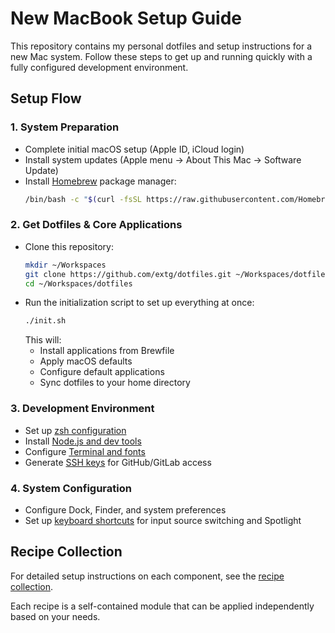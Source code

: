 # New MacBook Setup Guide

This repository contains my personal dotfiles and setup instructions for a new Mac system. Follow these steps to get up and running quickly with a fully configured development environment.

## Setup Flow

### 1. System Preparation
- Complete initial macOS setup (Apple ID, iCloud login)
- Install system updates (Apple menu → About This Mac → Software Update)
- Install [Homebrew](https://brew.sh/) package manager:
  ```sh
  /bin/bash -c "$(curl -fsSL https://raw.githubusercontent.com/Homebrew/install/HEAD/install.sh)"
  ```

### 2. Get Dotfiles & Core Applications
- Clone this repository:
  ```sh
  mkdir ~/Workspaces
  git clone https://github.com/extg/dotfiles.git ~/Workspaces/dotfiles
  cd ~/Workspaces/dotfiles
  ```
- Run the initialization script to set up everything at once:
  ```sh
  ./init.sh
  ```
  This will:
  - Install applications from Brewfile
  - Apply macOS defaults
  - Configure default applications
  - Sync dotfiles to your home directory

### 3. Development Environment
- Set up [zsh configuration](recipes/zsh-loading-order.md)
- Install [Node.js and dev tools](recipes/dev-environment-setup.md)
- Configure [Terminal and fonts](recipes/dev-environment-setup.md)
- Generate [SSH keys](recipes/ssh-keygen.md) for GitHub/GitLab access

### 4. System Configuration
- Configure Dock, Finder, and system preferences
- Set up [keyboard shortcuts](recipes/macos-defaults.md#keyboard-shortcuts) for input source switching and Spotlight

## Recipe Collection

For detailed setup instructions on each component, see the [recipe collection](recipes/index.md).

Each recipe is a self-contained module that can be applied independently based on your needs.
